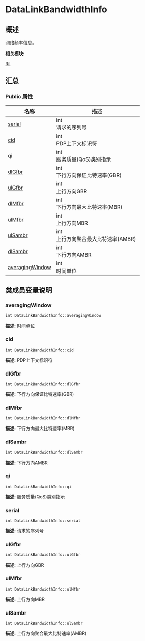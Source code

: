 # DataLinkBandwidthInfo


## 概述

网络频率信息。

**相关模块:**

[Ril](_ril.md)


## 汇总


### Public 属性

  | 名称 | 描述 | 
| -------- | -------- |
| [serial](#serial) | int<br/>请求的序列号&nbsp; | 
| [cid](#cid) | int<br/>PDP上下文标识符&nbsp; | 
| [qi](#qi) | int<br/>服务质量(QoS)类别指示&nbsp; | 
| [dlGfbr](#dlgfbr) | int<br/>下行方向保证比特速率(GBR)&nbsp; | 
| [ulGfbr](#ulgfbr) | int<br/>上行方向GBR&nbsp; | 
| [dlMfbr](#dlmfbr) | int<br/>下行方向最大比特速率(MBR)&nbsp; | 
| [ulMfbr](#ulmfbr) | int<br/>上行方向MBR&nbsp; | 
| [ulSambr](#ulsambr) | int<br/>上行方向聚合最大比特速率(AMBR)&nbsp; | 
| [dlSambr](#dlsambr) | int<br/>下行方向AMBR&nbsp; | 
| [averagingWindow](#averagingwindow) | int<br/>时间单位&nbsp; | 


## 类成员变量说明


### averagingWindow

  
```
int DataLinkBandwidthInfo::averagingWindow
```
**描述:**
时间单位


### cid

  
```
int DataLinkBandwidthInfo::cid
```
**描述:**
PDP上下文标识符


### dlGfbr

  
```
int DataLinkBandwidthInfo::dlGfbr
```
**描述:**
下行方向保证比特速率(GBR)


### dlMfbr

  
```
int DataLinkBandwidthInfo::dlMfbr
```
**描述:**
下行方向最大比特速率(MBR)


### dlSambr

  
```
int DataLinkBandwidthInfo::dlSambr
```
**描述:**
下行方向AMBR


### qi

  
```
int DataLinkBandwidthInfo::qi
```
**描述:**
服务质量(QoS)类别指示


### serial

  
```
int DataLinkBandwidthInfo::serial
```
**描述:**
请求的序列号


### ulGfbr

  
```
int DataLinkBandwidthInfo::ulGfbr
```
**描述:**
上行方向GBR


### ulMfbr

  
```
int DataLinkBandwidthInfo::ulMfbr
```
**描述:**
上行方向MBR


### ulSambr

  
```
int DataLinkBandwidthInfo::ulSambr
```
**描述:**
上行方向聚合最大比特速率(AMBR)
